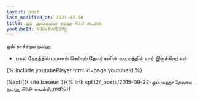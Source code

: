 ```yaml
---
layout: post
last_modified_at: 2021-03-30
title: ஓம் அவ்யயய்யா நமஹ ௧௦௮ டைம்ஸ்
youtubeId: N68vIvdEzVg
---
```

 
 
 ஓம் காச்சறய நமஹ  
 
 -  பகல் நேரத்தில் பயணம் செய்யும் தேவர்களின் வடிவத்தில் யார் இருக்கிறார்கள் 
 
  
 
  
 
 
 
 
 
 


{% include youtubePlayer.html id=page.youtubeId %}
 
[Next]({{ site.baseurl }}{% link  split2/_posts/2015-09-22-ஓம் மஹாதேவாய நமஹ ௧௦௮ டைம்ஸ்.md%})
 
